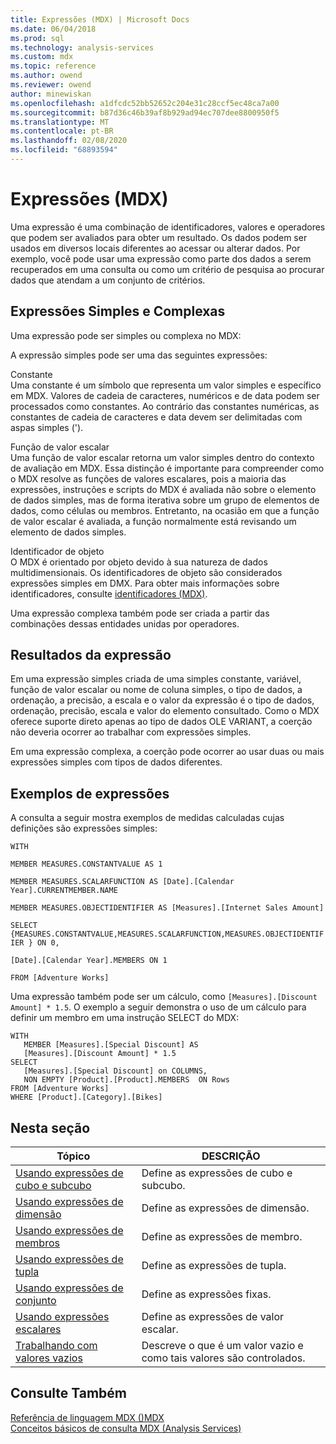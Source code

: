 ```yaml
---
title: Expressões (MDX) | Microsoft Docs
ms.date: 06/04/2018
ms.prod: sql
ms.technology: analysis-services
ms.custom: mdx
ms.topic: reference
ms.author: owend
ms.reviewer: owend
author: minewiskan
ms.openlocfilehash: a1dfcdc52bb52652c204e31c28ccf5ec48ca7a00
ms.sourcegitcommit: b87d36c46b39af8b929ad94ec707dee8800950f5
ms.translationtype: MT
ms.contentlocale: pt-BR
ms.lasthandoff: 02/08/2020
ms.locfileid: "68893594"
---
```

# <a name="expressions-mdx"></a>Expressões (MDX)


  Uma expressão é uma combinação de identificadores, valores e operadores que podem ser avaliados para obter um resultado. Os dados podem ser usados em diversos locais diferentes ao acessar ou alterar dados. Por exemplo, você pode usar uma expressão como parte dos dados a serem recuperados em uma consulta ou como um critério de pesquisa ao procurar dados que atendam a um conjunto de critérios.  
  
## <a name="simple-and-complex-expressions"></a>Expressões Simples e Complexas  
 Uma expressão pode ser simples ou complexa no MDX:  
  
 A expressão simples pode ser uma das seguintes expressões:  
  
 Constante  
 Uma constante é um símbolo que representa um valor simples e específico em MDX. Valores de cadeia de caracteres, numéricos e de data podem ser processados como constantes. Ao contrário das constantes numéricas, as constantes de cadeia de caracteres e data devem ser delimitadas com aspas simples (').  
  
 Função de valor escalar  
 Uma função de valor escalar retorna um valor simples dentro do contexto de avaliação em MDX. Essa distinção é importante para compreender como o MDX resolve as funções de valores escalares, pois a maioria das expressões, instruções e scripts do MDX é avaliada não sobre o elemento de dados simples, mas de forma iterativa sobre um grupo de elementos de dados, como células ou membros. Entretanto, na ocasião em que a função de valor escalar é avaliada, a função normalmente está revisando um elemento de dados simples.  
  
 Identificador de objeto  
 O MDX é orientado por objeto devido à sua natureza de dados multidimensionais. Os identificadores de objeto são considerados expressões simples em DMX. Para obter mais informações sobre identificadores, consulte [identificadores &#40;MDX&#41;](../mdx/identifiers-mdx.md).  
  
 Uma expressão complexa também pode ser criada a partir das combinações dessas entidades unidas por operadores.  
  
## <a name="expression-results"></a>Resultados da expressão  
 Em uma expressão simples criada de uma simples constante, variável, função de valor escalar ou nome de coluna simples, o tipo de dados, a ordenação, a precisão, a escala e o valor da expressão é o tipo de dados, ordenação, precisão, escala e valor do elemento consultado. Como o MDX oferece suporte direto apenas ao tipo de dados OLE VARIANT, a coerção não deveria ocorrer ao trabalhar com expressões simples.  
  
 Em uma expressão complexa, a coerção pode ocorrer ao usar duas ou mais expressões simples com tipos de dados diferentes.  
  
## <a name="expression-examples"></a>Exemplos de expressões  
 A consulta a seguir mostra exemplos de medidas calculadas cujas definições são expressões simples:  
  
 `WITH`  
  
 `MEMBER MEASURES.CONSTANTVALUE AS 1`  
  
 `MEMBER MEASURES.SCALARFUNCTION AS [Date].[Calendar Year].CURRENTMEMBER.NAME`  
  
 `MEMBER MEASURES.OBJECTIDENTIFIER AS [Measures].[Internet Sales Amount]`  
  
 `SELECT {MEASURES.CONSTANTVALUE,MEASURES.SCALARFUNCTION,MEASURES.OBJECTIDENTIFIER } ON 0,`  
  
 `[Date].[Calendar Year].MEMBERS ON 1`  
  
 `FROM [Adventure Works]`  
  
 Uma expressão também pode ser um cálculo, como `[Measures].[Discount Amount] * 1.5`. O exemplo a seguir demonstra o uso de um cálculo para definir um membro em uma instrução SELECT do MDX:  
  
```  
WITH   
   MEMBER [Measures].[Special Discount] AS  
   [Measures].[Discount Amount] * 1.5  
SELECT   
   [Measures].[Special Discount] on COLUMNS,  
   NON EMPTY [Product].[Product].MEMBERS  ON Rows  
FROM [Adventure Works]  
WHERE [Product].[Category].[Bikes]  
```  
  
## <a name="in-this-section"></a>Nesta seção  
  
|Tópico|DESCRIÇÃO|  
|-----------|-----------------|  
|[Usando expressões de cubo e subcubo](../mdx/using-cube-and-subcube-expressions.md)|Define as expressões de cubo e subcubo.|  
|[Usando expressões de dimensão](../mdx/using-dimension-expressions.md)|Define as expressões de dimensão.|  
|[Usando expressões de membros](../mdx/using-member-expressions.md)|Define as expressões de membro.|  
|[Usando expressões de tupla](../mdx/using-tuple-expressions.md)|Define as expressões de tupla.|  
|[Usando expressões de conjunto](../mdx/using-set-expressions.md)|Define as expressões fixas.|  
|[Usando expressões escalares](../mdx/using-scalar-expressions.md)|Define as expressões de valor escalar.|  
|[Trabalhando com valores vazios](../mdx/working-with-empty-values.md)|Descreve o que é um valor vazio e como tais valores são controlados.|  
  
## <a name="see-also"></a>Consulte Também  
 [Referência de linguagem MDX &#40;&#41;MDX](../mdx/mdx-language-reference-mdx.md)   
 [Conceitos básicos de consulta MDX &#40;Analysis Services&#41;](https://docs.microsoft.com/analysis-services/multidimensional-models/mdx/mdx-query-fundamentals-analysis-services)  
  
  

